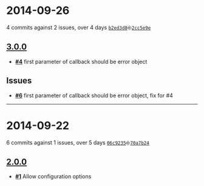 # 2014-09-26
4 commits against 2 issues, over 4 days [`b2ed3d8`](https://github.com/ucsf-ckm/amalgamatic-millennium/commit/b2ed3d8)⎆[`2cc5e9e`](https://github.com/ucsf-ckm/amalgamatic-millennium/commit/2cc5e9e)

## [**3.0.0**](https://github.com/ucsf-ckm/amalgamatic-millennium/issues?milestone=2&state=closed)
- [**#4**](https://github.com/ucsf-ckm/amalgamatic-millennium/issues/4) first parameter of callback should be error object


## Issues
- [**#6**](https://github.com/ucsf-ckm/amalgamatic-millennium/issues/6) first parameter of callback should be error object, fix for #4

---


# 2014-09-22
6 commits against 1 issues, over 5 days [`06c9235`](https://github.com/ucsf-ckm/amalgamatic-millennium/commit/06c9235)⎆[`70a7b24`](https://github.com/ucsf-ckm/amalgamatic-millennium/commit/70a7b24)

## [**2.0.0**](https://github.com/ucsf-ckm/amalgamatic-millennium/issues?milestone=1&state=closed)
- [**#1**](https://github.com/ucsf-ckm/amalgamatic-millennium/issues/1) Allow configuration options

